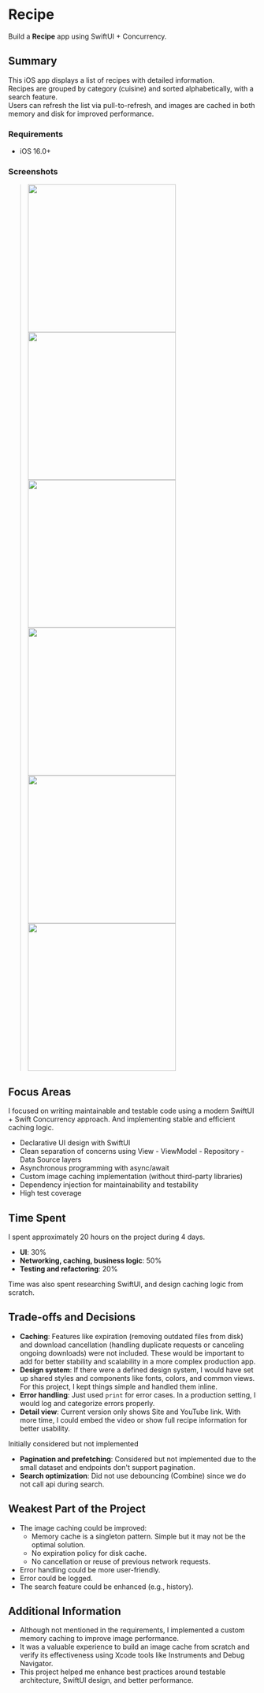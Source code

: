 # Recipe

Build a **Recipe** app using SwiftUI + Concurrency.

## Summary

This iOS app displays a list of recipes with detailed information.  
Recipes are grouped by category (cuisine) and sorted alphabetically, with a search feature.  
Users can refresh the list via pull-to-refresh, and images are cached in both memory and disk for improved performance.  

### Requirements

- iOS 16.0+

### Screenshots

> <img src="https://github.com/user-attachments/assets/aa094716-b060-4cfa-88d2-26320d60fb90" width="300"/>
> <img src="https://github.com/user-attachments/assets/554c2c9a-420f-4105-ad45-4f931a9df458" width="300"/>
> <img src="https://github.com/user-attachments/assets/b5c36f5b-ff9d-4772-9286-ca7f88ff543f" width="300"/>
> <img src="https://github.com/user-attachments/assets/e67e0c9d-17d8-42fe-b827-3141ff4dc5cc" width="300"/>
> <img src="https://github.com/user-attachments/assets/82239ba6-66b0-4a35-950f-23ac55108c02" width="300"/>
> <img src="https://github.com/user-attachments/assets/3b5058f7-125f-4154-a4f0-c706c7001915" width="300"/>

## Focus Areas

I focused on writing maintainable and testable code using a modern SwiftUI + Swift Concurrency approach. And implementing stable and efficient caching logic.

- Declarative UI design with SwiftUI
- Clean separation of concerns using View - ViewModel - Repository - Data Source layers
- Asynchronous programming with async/await
- Custom image caching implementation (without third-party libraries)
- Dependency injection for maintainability and testability
- High test coverage

## Time Spent

I spent approximately 20 hours on the project during 4 days.

- **UI**: 30%
- **Networking, caching, business logic**: 50%
- **Testing and refactoring**: 20%

Time was also spent researching SwiftUI, and design caching logic from scratch.

## Trade-offs and Decisions

- **Caching**: Features like expiration (removing outdated files from disk) and download cancellation (handling duplicate requests or canceling ongoing downloads) were not included. These would be important to add for better stability and scalability in a more complex production app.
- **Design system**: If there were a defined design system, I would have set up shared styles and components like fonts, colors, and common views. For this project,  I kept things simple and handled them inline.
- **Error handling**: Just used `print` for error cases. In a production setting, I would log and categorize errors properly.
- **Detail view**: Current version only shows Site and YouTube link. With more time, I could embed the video or show full recipe information for better usability.

Initially considered but not implemented
- **Pagination and prefetching**: Considered but not implemented due to the small dataset and endpoints don't support pagination.
- **Search optimization**: Did not use debouncing (Combine) since we do not call api during search.

## Weakest Part of the Project

- The image caching could be improved:
  - Memory cache is a singleton pattern. Simple but it may not be the optimal solution.
  - No expiration policy for disk cache.
  - No cancellation or reuse of previous network requests.
- Error handling could be more user-friendly.
- Error could be logged.
- The search feature could be enhanced (e.g., history).

## Additional Information

- Although not mentioned in the requirements, I implemented a custom memory caching to improve image performance.
- It was a valuable experience to build an image cache from scratch and verify its effectiveness using Xcode tools like Instruments and Debug Navigator.
- This project helped me enhance best practices around testable architecture, SwiftUI design, and better performance.
